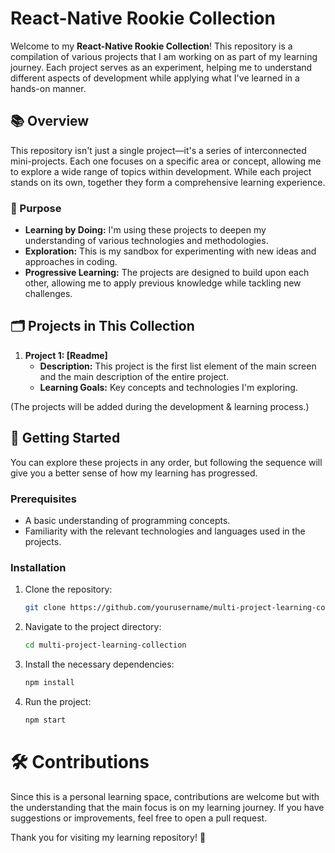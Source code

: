 # React-Native Rookie Collection

Welcome to my **React-Native Rookie Collection**! This repository is a compilation of various projects that I am working on as part of my learning journey. Each project serves as an experiment, helping me to understand different aspects of development while applying what I've learned in a hands-on manner.

## 📚 Overview

This repository isn't just a single project—it's a series of interconnected mini-projects. Each one focuses on a specific area or concept, allowing me to explore a wide range of topics within development. While each project stands on its own, together they form a comprehensive learning experience.

### 🎯 Purpose

- **Learning by Doing:** I'm using these projects to deepen my understanding of various technologies and methodologies.
- **Exploration:** This is my sandbox for experimenting with new ideas and approaches in coding.
- **Progressive Learning:** The projects are designed to build upon each other, allowing me to apply previous knowledge while tackling new challenges.

## 🗂️ Projects in This Collection

1. **Project 1: [Readme]**
   - **Description:** This project is the first list element of the main screen and the main description of the entire project.
   - **Learning Goals:** Key concepts and technologies I'm exploring.

(The projects will be added during the development & learning process.)

## 🚀 Getting Started

You can explore these projects in any order, but following the sequence will give you a better sense of how my learning has progressed.

### Prerequisites

- A basic understanding of programming concepts.
- Familiarity with the relevant technologies and languages used in the projects.

### Installation

1. Clone the repository:
   ```bash
   git clone https://github.com/yourusername/multi-project-learning-collection.git
   
2. Navigate to the project directory:
   ```bash
   cd multi-project-learning-collection
   
3. Install the necessary dependencies:
   ```bash
   npm install
   
4. Run the project:
   ```bash
   npm start

# **🛠️ Contributions**
Since this is a personal learning space, contributions are welcome but with the understanding that the main focus is on my learning journey. If you have suggestions or improvements, feel free to open a pull request.

Thank you for visiting my learning repository! 🚀
